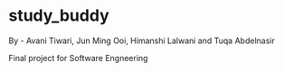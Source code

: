 # study_buddy
By - Avani Tiwari, Jun Ming Ooi, Himanshi Lalwani and Tuqa Abdelnasir

Final project for Software Engneering 
